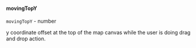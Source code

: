 #### movingTopY
`movingTopY` - number

y coordinate offset at the top of the map canvas while the user is doing drag and drop action.